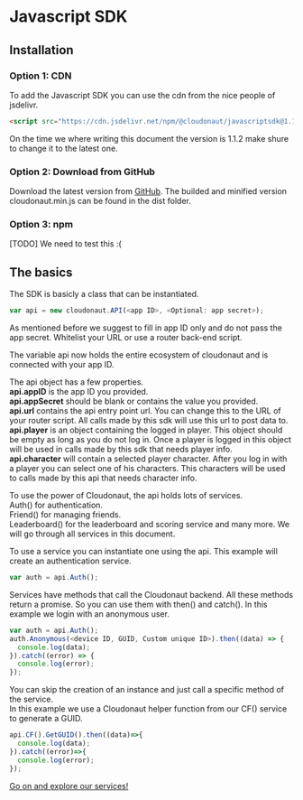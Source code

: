 # Javascript SDK

## Installation

### Option 1: CDN

To add the Javascript SDK you can use the cdn from the nice people of jsdelivr.
```html
<script src="https://cdn.jsdelivr.net/npm/@cloudonaut/javascriptsdk@1.1.2/dist/cloudonaut.min.js"></script>
```
On the time we where writing this document the version is 1.1.2 make shure to change it to the latest one.

### Option 2: Download from GitHub

Download the latest version from [GitHub](https://github.com/Cloudonaut-com/JavaScriptSDK). The builded and minified version cloudonaut.min.js can be found in the dist folder.

### Option 3: npm

[TODO]
We need to test this :(

## The basics

The SDK is basicly a class that can be instantiated.
```js
var api = new cloudonaut.API(<app ID>, <Optional: app secret>);
```
As mentioned before we suggest to fill in app ID only and do not pass the app secret. Whitelist your URL or use a router back-end script.

The variable api now holds the entire ecosystem of cloudonaut and is connected with your app ID.

The api object has a few properties.  
**api.appID** is the app ID you provided.  
**api.appSecret** should be blank or contains the value you provided.  
**api.url** contains the api entry point url. You can change this to the URL of your router script. All calls made by this sdk will use this url to post data to.  
**api.player** is an object containing the logged in player. This object should be empty as long as you do not log in. Once a player is logged in this object will be used in calls made by this sdk that needs player info.  
**api.character** will contain a selected player character. After you log in with a player you can select one of his characters. This characters will be used to calls made by this api that needs character info.

To use the power of Cloudonaut, the api holds lots of services.  
Auth() for authentication.  
Friend() for managing friends.  
Leaderboard() for the leaderboard and scoring service
and many more. We will go through all services in this document.

To use a service you can instantiate one using the api.
This example will create an authentication service.
```js
var auth = api.Auth();
```

Services have methods that call the Cloudonaut backend. All these methods return a promise. So you can use them with then() and catch().
In this example we login with an anonymous user.
```js
var auth = api.Auth();
auth.Anonymous(<device ID, GUID, Custom unique ID>).then((data) => {
  console.log(data);
}).catch((error) => {
  console.log(error);
});
```

You can skip the creation of an instance and just call a specific method of the service.  
In this example we use a Cloudonaut helper function from our CF() service to generate a GUID.
```js
api.CF().GetGUID().then((data)=>{
  console.log(data);
}).catch((error)=>{
  console.log(error);
});
```

[Go on and explore our services!](https://www.cloudonaut.com/docs/?tool=javascript)